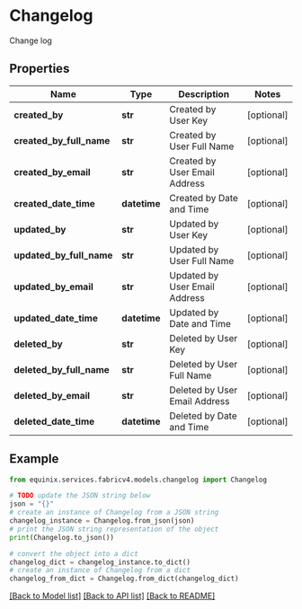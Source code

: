 # Changelog

Change log

## Properties

Name | Type | Description | Notes
------------ | ------------- | ------------- | -------------
**created_by** | **str** | Created by User Key | [optional] 
**created_by_full_name** | **str** | Created by User Full Name | [optional] 
**created_by_email** | **str** | Created by User Email Address | [optional] 
**created_date_time** | **datetime** | Created by Date and Time | [optional] 
**updated_by** | **str** | Updated by User Key | [optional] 
**updated_by_full_name** | **str** | Updated by User Full Name | [optional] 
**updated_by_email** | **str** | Updated by User Email Address | [optional] 
**updated_date_time** | **datetime** | Updated by Date and Time | [optional] 
**deleted_by** | **str** | Deleted by User Key | [optional] 
**deleted_by_full_name** | **str** | Deleted by User Full Name | [optional] 
**deleted_by_email** | **str** | Deleted by User Email Address | [optional] 
**deleted_date_time** | **datetime** | Deleted by Date and Time | [optional] 

## Example

```python
from equinix.services.fabricv4.models.changelog import Changelog

# TODO update the JSON string below
json = "{}"
# create an instance of Changelog from a JSON string
changelog_instance = Changelog.from_json(json)
# print the JSON string representation of the object
print(Changelog.to_json())

# convert the object into a dict
changelog_dict = changelog_instance.to_dict()
# create an instance of Changelog from a dict
changelog_from_dict = Changelog.from_dict(changelog_dict)
```
[[Back to Model list]](../README.md#documentation-for-models) [[Back to API list]](../README.md#documentation-for-api-endpoints) [[Back to README]](../README.md)


